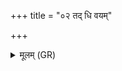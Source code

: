 +++
title = "०२ तद् धि वयम्"

+++
<details><summary>मूलम् (GR)</summary>

तद् धि वयं वृणीमहे  
वरुण मित्रार्यमन् ।  
यन् नो निर् अंहसो यूयं  
पाथ नेथा च मर्त्यम्  
अति द्विषः ॥
</details>